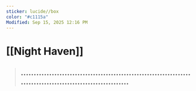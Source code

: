 ```yaml
---
sticker: lucide//box
color: "#c1115a"
Modified: Sep 15, 2025 12:16 PM
---
```

# [[Night Haven]]

> ## ............................................................................................................




